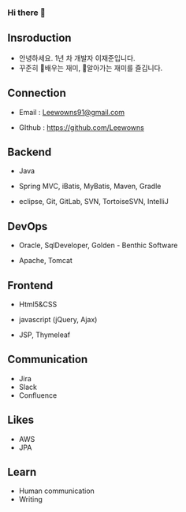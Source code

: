 ### Hi there 👋

<!--
**Leewowns/Leewowns** is a ✨ _special_ ✨ repository because its `README.md` (this file) appears on your GitHub profile.

Here are some ideas to get you started:

- 🔭 I’m currently working on ...
- 🌱 I’m currently learning ...
- 👯 I’m looking to collaborate on ...
- 🤔 I’m looking for help with ...
- 💬 Ask me about ...
- 📫 How to reach me: ...
- 😄 Pronouns: ...
- ⚡ Fun fact: ...
- 🏝 
-->
## Insroduction

 *  안녕하세요. 1년 차 개발자 이재준입니다.
 *  꾸준히 🌱배우는 재미, 🌱알아가는 재미를 즐깁니다.
 


## Connection

 * Email : Leewowns91@gmail.com

 * GIthub : https://github.com/Leewowns


## Backend

 * Java

 * Spring MVC, iBatis, MyBatis, Maven, Gradle

 * eclipse, Git, GitLab, SVN, TortoiseSVN, IntelliJ


## DevOps

 * Oracle, SqlDeveloper, Golden - Benthic Software

 * Apache, Tomcat


## Frontend

 * Html5&CSS

 * javascript (jQuery, Ajax)

 * JSP, Thymeleaf


## Communication

 * Jira 
 * Slack 
 * Confluence

## Likes

* AWS
* JPA

## Learn
- Human communication
- Writing
